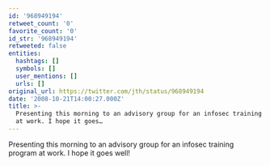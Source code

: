 ```yaml
---
id: '968949194'
retweet_count: '0'
favorite_count: '0'
id_str: '968949194'
retweeted: false
entities:
  hashtags: []
  symbols: []
  user_mentions: []
  urls: []
original_url: https://twitter.com/jth/status/968949194
date: '2008-10-21T14:00:27.000Z'
title: >-
  Presenting this morning to an advisory group for an infosec training program
  at work. I hope it goes…
---
```


Presenting this morning to an advisory group for an infosec training program at work. I hope it goes well!